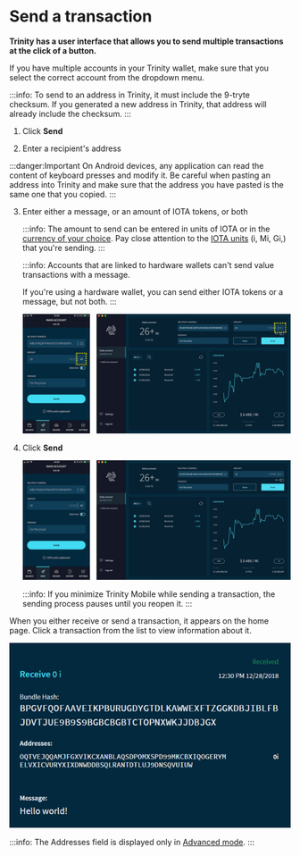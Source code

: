 # Send a transaction

**Trinity has a user interface that allows you to send multiple transactions at the click of a button.**

If you have multiple accounts in your Trinity wallet, make sure that you select the correct account from the dropdown menu.

:::info:
To send to an address in Trinity, it must include the 9-tryte checksum. If you generated a new address in Trinity, that address will already include the checksum.
:::

1. Click **Send**

2. Enter a recipient's address

  :::danger:Important
  On Android devices, any application can read the content of keyboard presses and modify it. Be careful when pasting an address into Trinity and make sure that the address you have pasted is the same one that you copied.
  :::

3. Enter either a message, or an amount of IOTA tokens, or both

    :::info:
    The amount to send can be entered in units of IOTA or in the [currency of your choice](../how-to-guides/change-the-general-settings.md). Pay close attention to the [IOTA units](root://iota-basics/0.1/references/units-of-iota-tokens.md) (i, Mi, Gi,) that you're sending.
    :::

    :::info:
    Accounts that are linked to hardware wallets can't send value transactions with a message.
    
    If you're using a hardware wallet, you can send either IOTA tokens or a message, but not both.
    :::

    ![IOTA units](../images/sending-value-highlighted.jpg)
    
4. Click **Send**

    ![Sending IOTA tokens](../images/send.jpg)

    :::info:
    If you minimize Trinity Mobile while sending a transaction, the sending process pauses until you reopen it.
    :::

When you either receive or send a transaction, it appears on the home page. Click a transaction from the list to view information about it.

![A received transaction](../images/trinity-receive-message.png)

:::info:
The Addresses field is displayed only in [Advanced mode](../how-to-guides/change-the-advanced-settings.md).
:::


